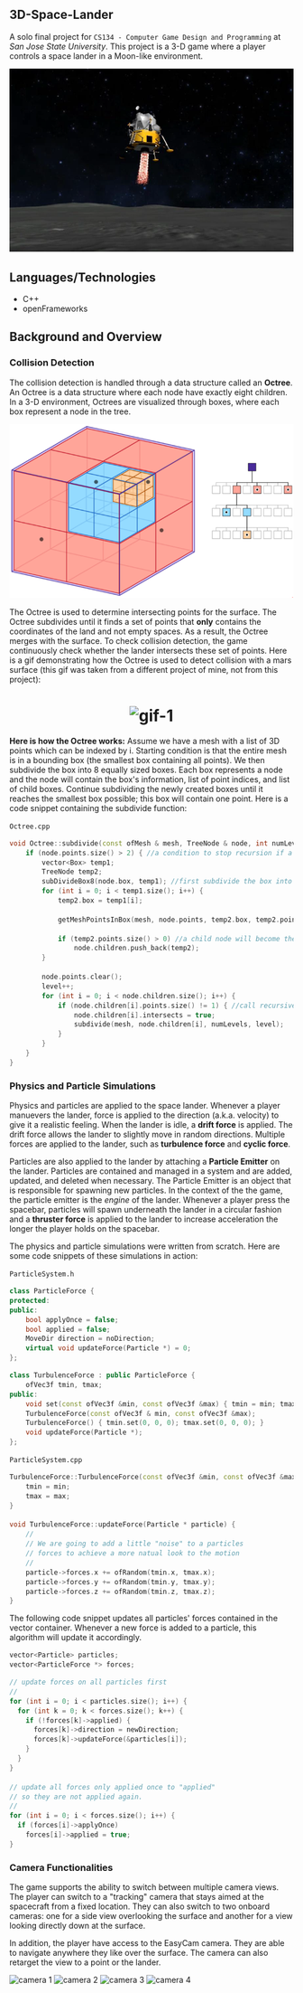 ## 3D-Space-Lander

A solo final project for `CS134 - Computer Game Design and Programming` at _San Jose State University_. This project is a 3-D game where a player
controls a space lander in a Moon-like environment.

![lander](https://github.com/VoChrisK/3D-Space-Lander/blob/master/assets/space-lander-intro.png)

## Languages/Technologies
* C++
* openFrameworks

## Background and Overview

### Collision Detection

The collision detection is handled through a data structure called an **Octree**. An Octree is a data structure where each node have
exactly eight children. In a 3-D environment, Octrees are visualized through boxes, where each box represent a node in the tree.

![octree](https://github.com/VoChrisK/3D-Space-Lander/blob/master/assets/octree-diagram.png)

The Octree is used to determine intersecting points for the surface. The Octree subdivides until it finds a set of points that **only** contains the coordinates of the land and not empty spaces. As a result, the Octree merges with the surface. To check collision detection, the game continuously check whether the lander intersects these set of points. Here is a gif demonstrating how the Octree is used to detect collision with a mars surface (this gif was taken from a different project of mine, not from this project):

<h1 align="center">
  <img src="https://github.com/VoChrisK/3D-Space-Lander/blob/master/assets/octree-demonstration.gif" alt="gif-1" />
</h1>

**Here is how the Octree works:** Assume we have a mesh with a list of 3D points which can be indexed by i. Starting condition is that the entire mesh is in a bounding
box (the smallest box containing all points). We then subdivide the box into 8 equally sized boxes. Each box represents a node and the node
will contain the box's information, list of point indices, and list of child boxes. Continue subdividing the newly created boxes until
it reaches the smallest box possible; this box will contain one point. Here is a code snippet containing the subdivide function:

`Octree.cpp`
```c++
void Octree::subdivide(const ofMesh & mesh, TreeNode & node, int numLevels, int level) {
	if (node.points.size() > 2) { //a condition to stop recursion if a specified level is reached
		vector<Box> temp1;
		TreeNode temp2;
		subDivideBox8(node.box, temp1); //first subdivide the box into 8 smaller boxes
		for (int i = 0; i < temp1.size(); i++) {
			temp2.box = temp1[i];

			getMeshPointsInBox(mesh, node.points, temp2.box, temp2.points); //checks if children's points correspond to parent's points

			if (temp2.points.size() > 0) //a child node will become the child node of the parent if there's corresponding points
				node.children.push_back(temp2);
		}

		node.points.clear();
		level++;
		for (int i = 0; i < node.children.size(); i++) {
			if (node.children[i].points.size() != 1) { //call recursive function as long as the child's number of points is not 1
				node.children[i].intersects = true;
				subdivide(mesh, node.children[i], numLevels, level);
			}
		}
	}
}
```

### Physics and Particle Simulations

Physics and particles are applied to the space lander. Whenever a player manuevers the lander, force is applied to the direction (a.k.a. velocity) 
to give it a realistic feeling. When the lander is idle, a **drift force** is applied. The drift force allows the lander to slightly move in random directions. 
Multiple forces are applied to the lander, such as **turbulence force** and **cyclic force**. 

Particles are also applied to the lander by attaching a **Particle Emitter** on the lander.
Particles are contained and managed in a system and are added, updated, and deleted when necessary. The Particle Emitter is an object that is responsible for spawning new particles.
In the context of the the game, the particle emitter is the _engine_ of the lander. Whenever a player press the spacebar, particles will
spawn underneath the lander in a circular fashion and a **thruster force** is applied to the lander to increase acceleration the longer
the player holds on the spacebar. 

The physics and particle simulations were written from scratch. Here are some code snippets of these simulations in action:

`ParticleSystem.h`

```c++
class ParticleForce {
protected:
public:
	bool applyOnce = false;
	bool applied = false;
	MoveDir direction = noDirection;
	virtual void updateForce(Particle *) = 0;
};
```

```c++
class TurbulenceForce : public ParticleForce {
	ofVec3f tmin, tmax;
public:
	void set(const ofVec3f &min, const ofVec3f &max) { tmin = min; tmax = max; }
	TurbulenceForce(const ofVec3f & min, const ofVec3f &max);
	TurbulenceForce() { tmin.set(0, 0, 0); tmax.set(0, 0, 0); }
	void updateForce(Particle *);
};
```

`ParticleSystem.cpp`

```c++
TurbulenceForce::TurbulenceForce(const ofVec3f &min, const ofVec3f &max) {
	tmin = min;
	tmax = max;
}

void TurbulenceForce::updateForce(Particle * particle) {
	//
	// We are going to add a little "noise" to a particles
	// forces to achieve a more natual look to the motion
	//
	particle->forces.x += ofRandom(tmin.x, tmax.x);
	particle->forces.y += ofRandom(tmin.y, tmax.y);
	particle->forces.z += ofRandom(tmin.z, tmax.z);
}
```

The following code snippet updates all particles' forces contained in the vector container. Whenever a new force is added to a particle,
this algorithm will update it accordingly.

```c++
vector<Particle> particles;
vector<ParticleForce *> forces;
```

```c++
// update forces on all particles first 
//
for (int i = 0; i < particles.size(); i++) {
  for (int k = 0; k < forces.size(); k++) {
    if (!forces[k]->applied) {
      forces[k]->direction = newDirection;
      forces[k]->updateForce(&particles[i]);
    }
  }
}

// update all forces only applied once to "applied"
// so they are not applied again.
//
for (int i = 0; i < forces.size(); i++) {
  if (forces[i]->applyOnce)
    forces[i]->applied = true;
}
````


### Camera Functionalities

The game supports the ability to switch between multiple camera views. The player can switch to a "tracking" camera that stays
aimed at the spacecraft from a fixed location. They can also switch to two onboard cameras: one for a side view overlooking the surface 
and another for a view looking directly down at the surface.

In addition, the player have access to the EasyCam camera. They are able to navigate anywhere they like over the surface. The camera can
also retarget the view to a point or the lander.

![camera 1](https://github.com/VoChrisK/3D-Space-Lander/blob/master/assets/lander-gif-1.gif)
![camera 2](https://github.com/VoChrisK/3D-Space-Lander/blob/master/assets/lander-gif-2.gif)
![camera 3](https://github.com/VoChrisK/3D-Space-Lander/blob/master/assets/lander-gif-3.gif)
![camera 4](https://github.com/VoChrisK/3D-Space-Lander/blob/master/assets/lander-gif-4.gif)
